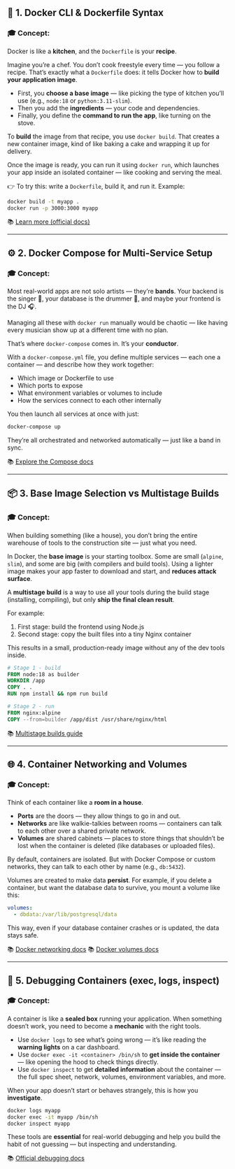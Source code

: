 ## 🐳 **1. Docker CLI & Dockerfile Syntax**

### 🎓 Concept:

Docker is like a **kitchen**, and the `Dockerfile` is your **recipe**.

Imagine you’re a chef. You don’t cook freestyle every time — you follow a recipe. That’s exactly what a `Dockerfile` does: it tells Docker how to **build your application image**.

* First, you **choose a base image** — like picking the type of kitchen you’ll use (e.g., `node:18` or `python:3.11-slim`).
* Then you add the **ingredients** — your code and dependencies.
* Finally, you define the **command to run the app**, like turning on the stove.

To **build** the image from that recipe, you use `docker build`. That creates a new container image, kind of like baking a cake and wrapping it up for delivery.

Once the image is ready, you can run it using `docker run`, which launches your app inside an isolated container — like cooking and serving the meal.

👉 To try this: write a `Dockerfile`, build it, and run it. Example:

```bash
docker build -t myapp .
docker run -p 3000:3000 myapp
```

📚 [Learn more (official docs)](https://docs.docker.com/engine/reference/builder/)

---

## ⚙️ **2. Docker Compose for Multi-Service Setup**

### 🎓 Concept:

Most real-world apps are not solo artists — they’re **bands**. Your backend is the singer 🎤, your database is the drummer 🥁, and maybe your frontend is the DJ 🎧.

Managing all these with `docker run` manually would be chaotic — like having every musician show up at a different time with no plan.

That’s where `docker-compose` comes in. It’s your **conductor**.

With a `docker-compose.yml` file, you define multiple services — each one a container — and describe how they work together:

* Which image or Dockerfile to use
* Which ports to expose
* What environment variables or volumes to include
* How the services connect to each other internally

You then launch all services at once with just:

```bash
docker-compose up
```

They’re all orchestrated and networked automatically — just like a band in sync.

📚 [Explore the Compose docs](https://docs.docker.com/compose/)

---

## 📦 **3. Base Image Selection vs Multistage Builds**

### 🎓 Concept:

When building something (like a house), you don’t bring the entire warehouse of tools to the construction site — just what you need.

In Docker, the **base image** is your starting toolbox. Some are small (`alpine`, `slim`), and some are big (with compilers and build tools). Using a lighter image makes your app faster to download and start, and **reduces attack surface**.

A **multistage build** is a way to use all your tools during the build stage (installing, compiling), but only **ship the final clean result**.

For example:

1. First stage: build the frontend using Node.js
2. Second stage: copy the built files into a tiny Nginx container

This results in a small, production-ready image without any of the dev tools inside.

```Dockerfile
# Stage 1 - build
FROM node:18 as builder
WORKDIR /app
COPY . .
RUN npm install && npm run build

# Stage 2 - run
FROM nginx:alpine
COPY --from=builder /app/dist /usr/share/nginx/html
```

📚 [Multistage builds guide](https://docs.docker.com/build/building/multi-stage/)

---

## 🌐 **4. Container Networking and Volumes**

### 🎓 Concept:

Think of each container like a **room in a house**.

* **Ports** are the doors — they allow things to go in and out.
* **Networks** are like walkie-talkies between rooms — containers can talk to each other over a shared private network.
* **Volumes** are shared cabinets — places to store things that shouldn’t be lost when the container is deleted (like databases or uploaded files).

By default, containers are isolated. But with Docker Compose or custom networks, they can talk to each other by name (e.g., `db:5432`).

Volumes are created to make data **persist**. For example, if you delete a container, but want the database data to survive, you mount a volume like this:

```yaml
volumes:
  - dbdata:/var/lib/postgresql/data
```

This way, even if your database container crashes or is updated, the data stays safe.

📚 [Docker networking docs](https://docs.docker.com/network/)
📚 [Docker volumes docs](https://docs.docker.com/storage/volumes/)

---

## 🧰 **5. Debugging Containers (exec, logs, inspect)**

### 🎓 Concept:

A container is like a **sealed box** running your application. When something doesn’t work, you need to become a **mechanic** with the right tools.

* Use `docker logs` to see what’s going wrong — it’s like reading the **warning lights** on a car dashboard.
* Use `docker exec -it <container> /bin/sh` to **get inside the container** — like opening the hood to check things directly.
* Use `docker inspect` to get **detailed information** about the container — the full spec sheet, network, volumes, environment variables, and more.

When your app doesn’t start or behaves strangely, this is how you **investigate**.

```bash
docker logs myapp
docker exec -it myapp /bin/sh
docker inspect myapp
```

These tools are **essential** for real-world debugging and help you build the habit of not guessing — but inspecting and understanding.

📚 [Official debugging docs](https://docs.docker.com/config/containers/logging/)

